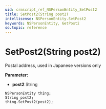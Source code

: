 ```yaml
---
uid: crmscript_ref_NSPersonEntity_SetPost2
title: SetPost2(String post2)
intellisense: NSPersonEntity.SetPost2
keywords: NSPersonEntity, GetPost2
so.topic: reference
---
```


# SetPost2(String post2)

Postal address, used in Japanese versions only

**Parameter:** 
* **post2** String

```crmscript
NSPersonEntity thing;
String post2;
thing.SetPost2(post2);
```

